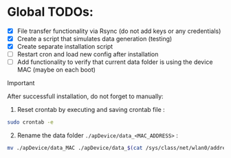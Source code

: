 # Global TODOs:
- [x] File transfer functionality via Rsync (do not add keys or any credentials)
- [x] Create a script that simulates data generation (testing)
- [x] Create separate installation script
- [ ] Restart cron and load new config after installation
- [ ] Add functionality to verify that current data folder is using the device MAC (maybe on each boot)

> [!IMPORTANT]
> After successfull installation, do not forget to manually:
> 1. Reset crontab by executing and saving crontab file :
> ``` bash
> sudo crontab -e
> ```
> 2. Rename the data folder ```./apDevice/data_<MAC_ADDRESS>``` :
> ``` bash
> mv ./apDevice/data_MAC ./apDevice/data_$(cat /sys/class/net/wlan0/address | tr ':' '-')
> ```
